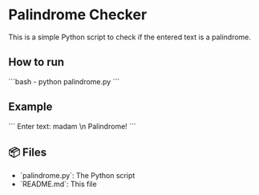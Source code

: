 # Palindrome Checker

This is a simple Python script to check if the entered text is a palindrome.

## How to run

\`\`\`bash - 
python palindrome.py
\`\`\`

## Example

\`\`\`
Enter text: madam \n
Palindrome!
\`\`\`

## 📦 Files

- \`palindrome.py\`: The Python script
- \`README.md\`: This file
